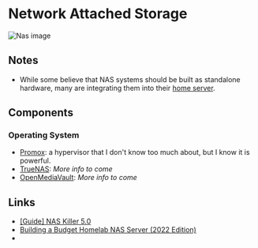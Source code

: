 # Network Attached Storage

![Nas image](https://cdn.mos.cms.futurecdn.net/qc9Ua9r8zzxwcvP9G2pYh6-1920-80.jpg.webp)

## Notes
- While some believe that NAS systems should be built as standalone hardware, many are integrating them into their [home server](docs/home-server).

## Components
### Operating System
- [Promox](https://www.proxmox.com/en/): a hypervisor that I don't know too much about, but I know it is powerful.
- [TrueNAS](https://www.truenas.com): *More info to come*
- [OpenMediaVault](https://www.openmediavault.org): *More info to come*

## Links

- [[Guide] NAS Killer 5.0](https://forums.serverbuilds.net/t/guide-nas-killer-5-0/3072)
- [Building a Budget Homelab NAS Server (2022 Edition)](https://mtlynch.io/budget-nas/)
- 